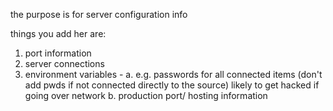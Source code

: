 the purpose is for server configuration info

things you add her are:

1. port information
2. server connections
3. environment variables -
   a. e.g. passwords for all connected items
   (don't add pwds if not connected directly to the source) likely to get hacked if going over network
   b. production port/ hosting information
